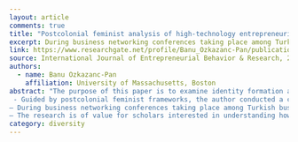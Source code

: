 ```yaml
---
layout: article
comments: true
title: "Postcolonial feminist analysis of high-technology entrepreneuring"
excerpt: During business networking conferences taking place among Turkish business people in Silicon Valley, women and older males became marginalized through the emergence of a hegemonic masculinity associated with young Turkish male entrepreneurs.
link: https://www.researchgate.net/profile/Banu_Ozkazanc-Pan/publication/263245483_Postcolonial_feminist_analysis_of_high-technology_entrepreneuring/links/543fee210cf21227a11b9bfb.pdf
source: International Journal of Entrepreneurial Behavior & Research, 2014
authors:
  - name: Banu Ozkazanc-Pan
    affiliation: University of Massachusetts, Boston
abstract: "The purpose of this paper is to examine identity formation and networking practices relevant for high-technology entrepreneuring or the enactment of entrepreneurship in Silicon Valley by Turkish business people. Design/methodology/approach
 - Guided by postcolonial feminist frameworks, the author conducted a combination of ethnographic and auto-ethnographic fieldwork at high-technology conferences in Silicon Valley by focussing on talk and text as relevant for understanding entrepreneuring. Through a reflexive stance, the author analyzed observations, conversations, and experiences inclusive of her own positionality during the research process as they related to entrepreneurial identity formation and networking. Findings
– During business networking conferences taking place among Turkish business people in Silicon Valley, women and older males became marginalized through the emergence of a hegemonic masculinity associated with young Turkish male entrepreneurs. In addition, local context impacted whether and how actors engaged in practices that produced marginalization and resistance simultaneously. Originality/value
– The research is of value for scholars interested in understanding how identity formation and networking in high-technology entrepreneuring take place through gendered practices and ideas. Scholars interested in deploying postcolonial feminist perspectives will also benefit by understanding how key analytic tools and research methods from these lenses can be used for conducting fieldwork in other contexts."
category: diversity
---
```

